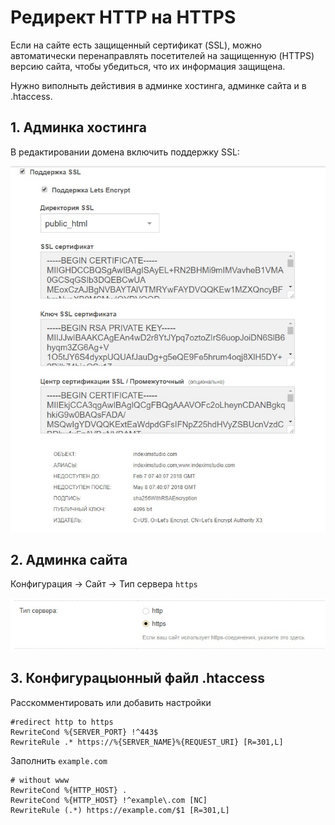 # Редирект HTTP на HTTPS

Если на сайте есть защищенный сертификат (SSL), можно автоматически перенаправлять посетителей на защищенную (HTTPS) версию сайта, чтобы убедиться, что их информация защищена.

Нужно виполныть дейстивия в админке хостинга, админке сайта и в .htaccess.

## 1. Админка хостинга

В редактировании домена включить поддержку SSL:

![](1.jpg)

## 2. Админка сайта

Конфигурация -> Сайт -> Тип сервера  `https`

![](2.jpg)

## 3. Конфигурацыонный файл .htaccess

Расскомментировать или добавить настройки

```
#redirect http to https
RewriteCond %{SERVER_PORT} !^443$
RewriteRule .* https://%{SERVER_NAME}%{REQUEST_URI} [R=301,L]
```

Заполнить `example.com`

```
# without www
RewriteCond %{HTTP_HOST} .
RewriteCond %{HTTP_HOST} !^example\.com [NC]
RewriteRule (.*) https://example.com/$1 [R=301,L]
```
